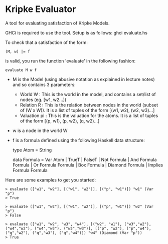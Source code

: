 Kripke Evaluator
================

A tool for evaluating satisfaction of Kripke Models.

GHCi is required to use the tool. Setup is as follows:
  ghci evaluate.hs

To check that a satisfaction of the form:

    (M, w) |= f
is valid, you run the function 'evaluate' in the following fashion:

    evaluate M w f

- M is the Model (using abusive notation as explained in lecture notes)
and so contains 3 parameters:
  - World W : This is the world in the model, and contains a set/list of nodes (eg. [w1, w2...])
  - Relation R : This is the relation between nodes in the world (subset of (W x W)). It is a list of tuples of the form [(w1, w2), (w2, w3)...]
  - Valuation pi : This is the valuation for the atoms. It is a list of tuples of the form [(p, w1), (p, w2), (q, w2)...]
- w is a node in the world W
- f is a formula defined using the following Haskell data structure:

    type Atom = String  
    
    data Formula = Var Atom | TrueT | FalseT | Not Formula | And Formula Formula | Or Formula Formula | Box Formula | Diamond Formula | Implies Formula Formula

Here are some examples to get you started:

    > evaluate (["w1", "w2"], [("w1", "w2")], [("p", "w1")]) "w1" (Var "p")
    > True

    > evaluate (["w1", "w2"], [("w1", "w2")], [("p", "w1")]) "w2" (Var "p")
    > False

    > evaluate (["w1", "w2", "w3", "w4"], [("w2", "w1"), ("w3","w2"), ("w4","w2"), ("w4","w3"), ("w3","w3")], [("p", "w2"), ("p","w4"), ("q","w2"), ("q","w3"), ("q","w4")]) "w4" (Diamond (Var "p"))
    > True
